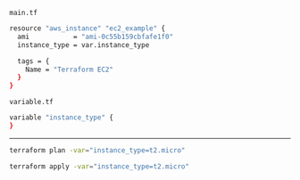 `main.tf`

```bash
resource "aws_instance" "ec2_example" {
  ami           = "ami-0c55b159cbfafe1f0"
  instance_type = var.instance_type

  tags = {
    Name = "Terraform EC2"
  }
}
```


`variable.tf`
```bash
variable "instance_type" {
}
```

---

```bash
terraform plan -var="instance_type=t2.micro"
```

```bash
terraform apply -var="instance_type=t2.micro"
```
